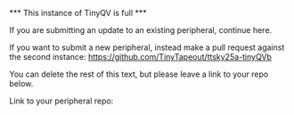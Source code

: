 *** This instance of TinyQV is full ***

If you are submitting an update to an existing peripheral, continue here.

If you want to submit a new peripheral, instead make a pull request against the second instance: https://github.com/TinyTapeout/ttsky25a-tinyQVb

You can delete the rest of this text, but please leave a link to your repo below.

Link to your peripheral repo: 